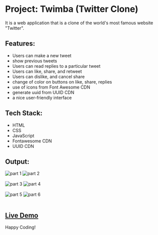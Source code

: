 # Project: Twimba (Twitter Clone)
It is a web application that is a clone of the world's most famous website "Twitter". 


## Features:
- Users can make a new tweet
- show previous tweets
- Users can read replies to a particular tweet
- Users can like, share, and retweet
- Users can dislike, and cancel share
- change of color on buttons on like, share, replies 
- use of icons from Font Awesome CDN
- generate uuid from UUID CDN
- a nice user-friendly interface


## Tech Stack:
- HTML
- CSS
- JavaScript
- Fontawesome CDN
- UUID CDN


## Output:
![part 1](image.png)        ![part 2](image-1.png)<br><br>
![part 3 ](image-2.png)     ![part 4](image-3.png) <br><br>
![part 5](image-4.png)      ![part 6](image-5.png)<br><br>


## <a href="https://twitter-clone-zeeshan.netlify.app/">Live Demo</a>

Happy Coding!
